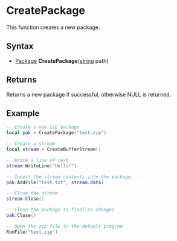 # CreatePackage

This function creates a new package.

## Syntax

- [Package](Package.md) **CreatePackage**([string](https://www.lua.org/manual/5.4/manual.html#6.4) path)

## Returns

Returns a new package if successful, otherwise NULL is returned.

## Example

```lua
-- Create a new zip package
local pak = CreatePackage("test.zip")

-- Create a stream
local stream = CreateBufferStream()

-- Write a line of text
stream:WriteLine("Hello!")

-- Insert the stream contents into the package
pak:AddFile("test.txt", stream.data)

-- Close the stream
stream:Close()

-- Close the package to finalize changes
pak:Close()

-- Open the zip file in the default program
RunFile("test.zip")
```
